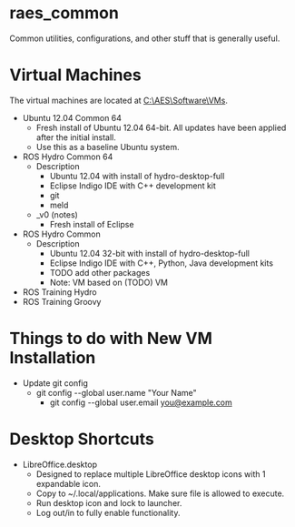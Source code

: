 raes_common
===========

Common utilities, configurations, and other stuff that is generally useful.


# Virtual Machines #
The virtual machines are located at [C:\AES\Software\VMs](R:\AES\Software\VMs "R:\AES\Software\VMs"). 

- Ubuntu 12.04 Common 64
	- Fresh install of Ubuntu 12.04 64-bit. All updates have been applied after the initial install.
	- Use this as a baseline Ubuntu system.
- ROS Hydro Common 64
	- Description
		- Ubuntu 12.04 with install of hydro-desktop-full
		- Eclipse Indigo IDE with C++ development kit
		- git
		- meld
	- _v0 (notes)
		- Fresh install of Eclipse
- ROS Hydro Common
	- Description
		- Ubuntu 12.04 32-bit with install of hydro-desktop-full
		- Eclipse Indigo IDE with C++, Python, Java development kits
		- TODO add other packages
		- Note: VM based on (TODO) VM
- ROS Training Hydro
- ROS Training Groovy

# Things to do with New VM Installation #

- Update git config
	- git config --global user.name "Your Name"
    	- git config --global user.email you@example.com


# Desktop Shortcuts #

- LibreOffice.desktop
	- Designed to replace multiple LibreOffice desktop icons with 1 expandable icon.
	- Copy to ~/.local/applications. Make sure file is allowed to execute.
	- Run desktop icon and lock to launcher.
	- Log out/in to fully enable functionality.

